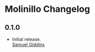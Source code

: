# Molinillo Changelog

## 0.1.0

* Initial release.  
  [Samuel Giddins](https://github.com/segiddins)

